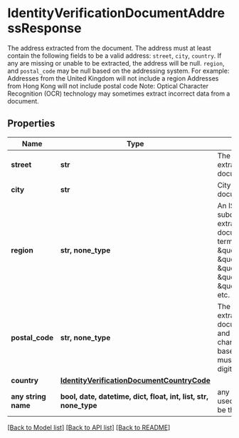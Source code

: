 # IdentityVerificationDocumentAddressResponse

The address extracted from the document. The address must at least contain the following fields to be a valid address: `street`, `city`, `country`. If any are missing or unable to be extracted, the address will be null.  `region`, and `postal_code` may be null based on the addressing system. For example:  Addresses from the United Kingdom will not include a region  Addresses from Hong Kong will not include postal code  Note: Optical Character Recognition (OCR) technology may sometimes extract incorrect data from a document.

## Properties
Name | Type | Description | Notes
------------ | ------------- | ------------- | -------------
**street** | **str** | The full street address extracted from the document. | 
**city** | **str** | City extracted from the document. | 
**region** | **str, none_type** | An ISO 3166-2 subdivision code extracted from the document. Related terms would be \&quot;state\&quot;, \&quot;province\&quot;, \&quot;prefecture\&quot;, \&quot;zone\&quot;, \&quot;subdivision\&quot;, etc. | 
**postal_code** | **str, none_type** | The postal code extracted from the document. Between 2 and 10 alphanumeric characters. For US-based addresses this must be 5 numeric digits. | 
**country** | [**IdentityVerificationDocumentCountryCode**](IdentityVerificationDocumentCountryCode.md) |  | 
**any string name** | **bool, date, datetime, dict, float, int, list, str, none_type** | any string name can be used but the value must be the correct type | [optional]

[[Back to Model list]](../README.md#documentation-for-models) [[Back to API list]](../README.md#documentation-for-api-endpoints) [[Back to README]](../README.md)


